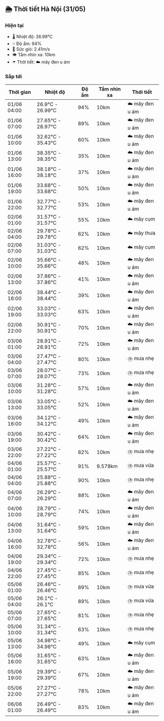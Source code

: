 ## 🌦️ Thời tiết Hà Nội (31/05)

### Hiện tại

- 🌡️ Nhiệt độ: 26.99℃
- 💦 Độ ẩm: 94%
- 💨 Sức gió: 2.41m/s
- 👁️ Tầm nhìn xa: 10km
- ☂️ Thời tiết: ☁️ mây đen u ám

### Sắp tới

| Thời gian | Nhiệt độ | Độ ẩm | Tầm nhìn xa | Thời tiết |
| --- | --- | --- | --- | --- |
| 01/06 04:00 | 26.9℃ - 26.99℃ | 94% | 10km | ☁️ mây đen u ám |
| 01/06 07:00 | 27.65℃ - 28.97℃ | 89% | 10km | ☁️ mây đen u ám |
| 01/06 10:00 | 32.62℃ - 35.43℃ | 60% | 10km | ☁️ mây đen u ám |
| 01/06 13:00 | 38.35℃ - 38.35℃ | 35% | 10km | ☁️ mây đen u ám |
| 01/06 16:00 | 38.18℃ - 38.18℃ | 37% | 10km | ☁️ mây đen u ám |
| 01/06 19:00 | 33.68℃ - 33.68℃ | 50% | 10km | ☁️ mây đen u ám |
| 01/06 22:00 | 32.77℃ - 32.77℃ | 53% | 10km | ☁️ mây đen u ám |
| 02/06 01:00 | 31.57℃ - 31.57℃ | 55% | 10km | ☁️ mây cụm |
| 02/06 04:00 | 29.78℃ - 29.78℃ | 62% | 10km | ☁️ mây thưa |
| 02/06 07:00 | 31.03℃ - 31.03℃ | 62% | 10km | ☁️ mây cụm |
| 02/06 10:00 | 35.66℃ - 35.66℃ | 48% | 10km | ☁️ mây đen u ám |
| 02/06 13:00 | 37.86℃ - 37.86℃ | 41% | 10km | ☁️ mây đen u ám |
| 02/06 16:00 | 38.44℃ - 38.44℃ | 39% | 10km | ☁️ mây đen u ám |
| 02/06 19:00 | 33.03℃ - 33.03℃ | 63% | 10km | ☁️ mây đen u ám |
| 02/06 22:00 | 30.91℃ - 30.91℃ | 70% | 10km | ☁️ mây đen u ám |
| 03/06 01:00 | 28.91℃ - 28.91℃ | 72% | 10km | ☁️ mây đen u ám |
| 03/06 04:00 | 27.47℃ - 27.47℃ | 80% | 10km | ⛈️ mưa nhẹ |
| 03/06 07:00 | 28.07℃ - 28.07℃ | 73% | 10km | ⛈️ mưa nhẹ |
| 03/06 10:00 | 31.28℃ - 31.28℃ | 57% | 10km | ☁️ mây đen u ám |
| 03/06 13:00 | 33.05℃ - 33.05℃ | 52% | 10km | ☁️ mây đen u ám |
| 03/06 16:00 | 34.12℃ - 34.12℃ | 49% | 10km | ☁️ mây đen u ám |
| 03/06 19:00 | 30.42℃ - 30.42℃ | 64% | 10km | ☁️ mây đen u ám |
| 03/06 22:00 | 27.22℃ - 27.22℃ | 82% | 10km | ⛈️ mưa nhẹ |
| 04/06 01:00 | 25.57℃ - 25.57℃ | 91% | 9.578km | ⛈️ mưa vừa |
| 04/06 04:00 | 25.88℃ - 25.88℃ | 90% | 10km | ⛈️ mưa nhẹ |
| 04/06 07:00 | 26.29℃ - 26.29℃ | 88% | 10km | ☁️ mây đen u ám |
| 04/06 10:00 | 28.79℃ - 28.79℃ | 74% | 10km | ☁️ mây đen u ám |
| 04/06 13:00 | 31.64℃ - 31.64℃ | 59% | 10km | ☁️ mây đen u ám |
| 04/06 16:00 | 32.78℃ - 32.78℃ | 56% | 10km | ☁️ mây đen u ám |
| 04/06 19:00 | 29.34℃ - 29.34℃ | 72% | 10km | ⛈️ mưa nhẹ |
| 04/06 22:00 | 27.45℃ - 27.45℃ | 85% | 10km | ⛈️ mưa nhẹ |
| 05/06 01:00 | 26.46℃ - 26.46℃ | 89% | 10km | ⛈️ mưa vừa |
| 05/06 04:00 | 26.1℃ - 26.1℃ | 89% | 10km | ⛈️ mưa vừa |
| 05/06 07:00 | 27.65℃ - 27.65℃ | 81% | 10km | ⛈️ mưa nhẹ |
| 05/06 10:00 | 31.34℃ - 31.34℃ | 63% | 10km | ⛈️ mưa nhẹ |
| 05/06 13:00 | 34.98℃ - 34.98℃ | 49% | 10km | ☁️ mây cụm |
| 05/06 16:00 | 31.65℃ - 31.65℃ | 63% | 10km | ☁️ mây đen u ám |
| 05/06 19:00 | 29.39℃ - 29.39℃ | 67% | 10km | ☁️ mây đen u ám |
| 05/06 22:00 | 27.27℃ - 27.27℃ | 78% | 10km | ☁️ mây đen u ám |
| 06/06 01:00 | 26.49℃ - 26.49℃ | 83% | 10km | ☁️ mây đen u ám |
